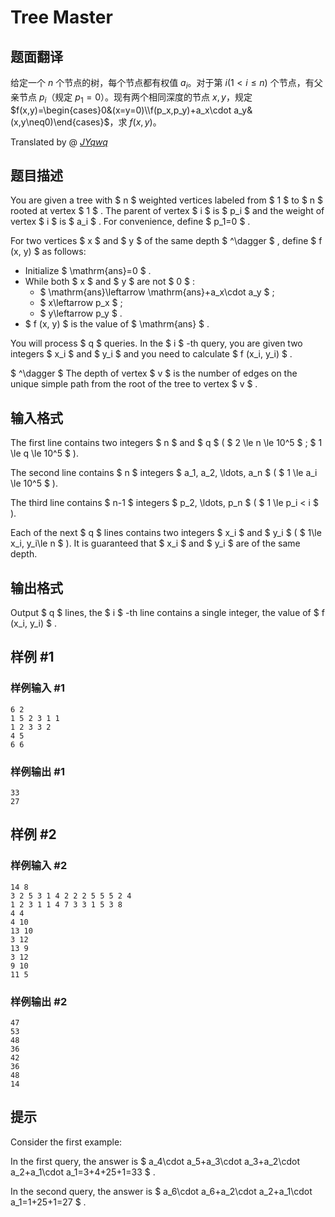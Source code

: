 # Tree Master

## 题面翻译

给定一个 $n$ 个节点的树，每个节点都有权值 $a_i$。对于第 $i(1<i\le n)$ 个节点，有父亲节点 $p_i$（规定 $p_1=0$）。现有两个相同深度的节点 $x,y$，规定 $f(x,y)=\begin{cases}0&(x=y=0)\\f(p_x,p_y)+a_x\cdot a_y&(x,y\neq0)\end{cases}$，求 $f(x,y)$。

Translated by @ [_JYqwq_](/user/400269)

## 题目描述

You are given a tree with $ n $ weighted vertices labeled from $ 1 $ to $ n $ rooted at vertex $ 1 $ . The parent of vertex $ i $ is $ p_i $ and the weight of vertex $ i $ is $ a_i $ . For convenience, define $ p_1=0 $ .

For two vertices $ x $ and $ y $ of the same depth $ ^\dagger $ , define $ f (x, y) $ as follows:

- Initialize $ \mathrm{ans}=0 $ .
- While both $ x $ and $ y $ are not $ 0 $ : 
  - $ \mathrm{ans}\leftarrow \mathrm{ans}+a_x\cdot a_y $ ;
  - $ x\leftarrow p_x $ ;
  - $ y\leftarrow p_y $ .
- $ f (x, y) $ is the value of $ \mathrm{ans} $ .

You will process $ q $ queries. In the $ i $ -th query, you are given two integers $ x_i $ and $ y_i $ and you need to calculate $ f (x_i, y_i) $ .

 $ ^\dagger $ The depth of vertex $ v $ is the number of edges on the unique simple path from the root of the tree to vertex $ v $ .

## 输入格式

The first line contains two integers $ n $ and $ q $ ( $ 2 \le n \le 10^5 $ ; $ 1 \le q \le 10^5 $ ).

The second line contains $ n $ integers $ a_1, a_2, \ldots, a_n $ ( $ 1 \le a_i \le 10^5 $ ).

The third line contains $ n-1 $ integers $ p_2, \ldots, p_n $ ( $ 1 \le p_i < i $ ).

Each of the next $ q $ lines contains two integers $ x_i $ and $ y_i $ ( $ 1\le x_i, y_i\le n $ ). It is guaranteed that $ x_i $ and $ y_i $ are of the same depth.

## 输出格式

Output $ q $ lines, the $ i $ -th line contains a single integer, the value of $ f (x_i, y_i) $ .

## 样例 #1

### 样例输入 #1

```
6 2
1 5 2 3 1 1
1 2 3 3 2
4 5
6 6
```

### 样例输出 #1

```
33
27
```

## 样例 #2

### 样例输入 #2

```
14 8
3 2 5 3 1 4 2 2 2 5 5 5 2 4
1 2 3 1 1 4 7 3 3 1 5 3 8
4 4
4 10
13 10
3 12
13 9
3 12
9 10
11 5
```

### 样例输出 #2

```
47
53
48
36
42
36
48
14
```

## 提示

Consider the first example:

In the first query, the answer is $ a_4\cdot a_5+a_3\cdot a_3+a_2\cdot a_2+a_1\cdot a_1=3+4+25+1=33 $ .

In the second query, the answer is $ a_6\cdot a_6+a_2\cdot a_2+a_1\cdot a_1=1+25+1=27 $ .
